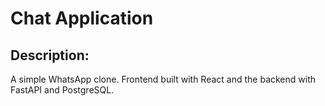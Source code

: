 # Chat Application

## Description:

A simple WhatsApp clone.
Frontend built with React and the backend with FastAPI and PostgreSQL.


